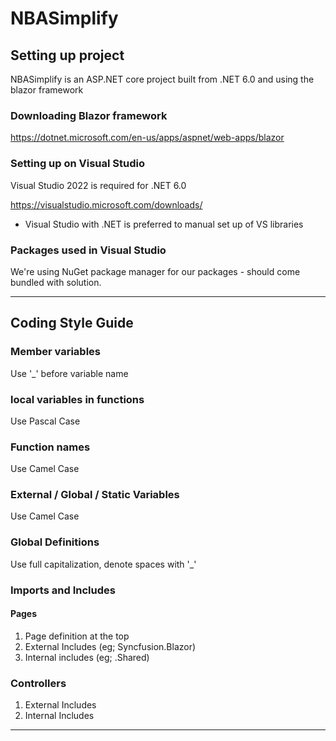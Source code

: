 # NBASimplify

## Setting up project

NBASimplify is an ASP.NET core project built from .NET 6.0 and using the blazor framework

### Downloading Blazor framework

https://dotnet.microsoft.com/en-us/apps/aspnet/web-apps/blazor

### Setting up on Visual Studio

Visual Studio 2022 is required for .NET 6.0 

https://visualstudio.microsoft.com/downloads/

- Visual Studio with .NET is preferred to manual set up of VS libraries

### Packages used in Visual Studio

We're using NuGet package manager for our packages - should come bundled with solution.

___

## Coding Style Guide

### Member variables
Use '_' before variable name 

### local variables in functions 
Use Pascal Case

### Function names 
Use Camel Case 

### External / Global / Static Variables
Use Camel Case 

### Global Definitions
Use full capitalization, denote spaces with '_'

### Imports and Includes

#### Pages 

1. Page definition at the top
2. External Includes (eg; Syncfusion.Blazor)
3. Internal includes (eg; .Shared)

### Controllers 
1. External Includes
2. Internal Includes 

___


